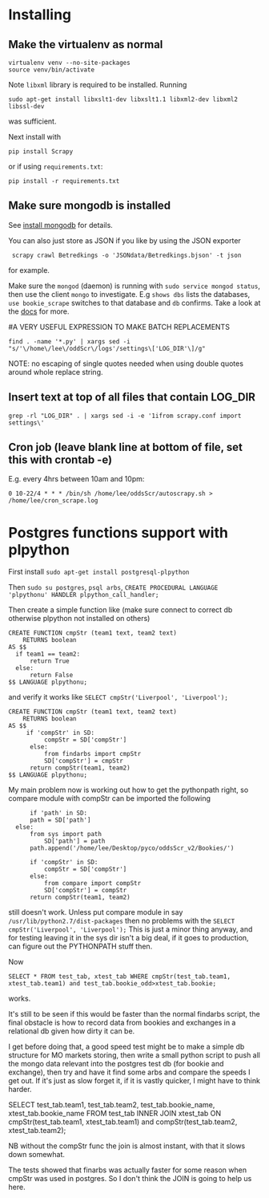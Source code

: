 # Installing

## Make the virtualenv as normal

    virtualenv venv --no-site-packages
    source venv/bin/activate

Note `libxml` library is required to be installed. Running

    sudo apt-get install libxslt1-dev libxslt1.1 libxml2-dev libxml2 libssl-dev

was sufficient.

Next install with 

    pip install Scrapy

or if using `requirements.txt`:

    pip install -r requirements.txt

## Make sure mongodb is installed

See [install mongodb](http://docs.mongodb.org/manual/tutorial/install-mongodb-on-ubuntu/)
for details.

You can also just store as JSON if you like by using the JSON exporter

     scrapy crawl Betredkings -o 'JSONdata/Betredkings.bjson' -t json

for example.

Make sure the `mongod` (daemon) is running with `sudo service mongod status`, then use
the client `mongo` to investigate. E.g `shows dbs` lists the databases, `use bookie_scrape` switches
to that database and `db` confirms. Take a look at the [docs](http://docs.mongodb.org/manual/core/introduction/)
for more.



#A VERY USEFUL EXPRESSION TO MAKE BATCH REPLACEMENTS

    find . -name '*.py' | xargs sed -i "s/'\/home\/lee\/oddScr\/logs'/settings\['LOG_DIR'\]/g"

NOTE: no escaping of single quotes needed when using double quotes around whole replace string.

## Insert text at top of all files that contain LOG_DIR

    grep -rl "LOG_DIR" . | xargs sed -i -e '1ifrom scrapy.conf import settings\'

## Cron job (leave blank line at bottom of file, set this with crontab -e)

E.g. every 4hrs between 10am and 10pm:

    0 10-22/4 * * * /bin/sh /home/lee/oddsScr/autoscrapy.sh > /home/lee/cron_scrape.log

# Postgres functions support with plpython

First install `sudo apt-get install postgresql-plpython`

Then `sudo su postgres`, `psql arbs`, `CREATE PROCEDURAL LANGUAGE 'plpythonu' HANDLER plpython_call_handler;`

Then create a simple function like (make sure connect to correct db otherwise plpython not installed on others)

    CREATE FUNCTION cmpStr (team1 text, team2 text)
        RETURNS boolean
    AS $$
      if team1 == team2:
          return True
      else:
          return False
    $$ LANGUAGE plpythonu;

and verify it works like `SELECT cmpStr('Liverpool', 'Liverpool');`


    CREATE FUNCTION cmpStr (team1 text, team2 text)
        RETURNS boolean
    AS $$
         if 'compStr' in SD:
              compStr = SD['compStr']
          else:
              from findarbs import cmpStr
              SD['compStr'] = cmpStr
          return compStr(team1, team2)
    $$ LANGUAGE plpythonu;

My main problem now is working out how to get the pythonpath right, so compare module with compStr can be imported
the following

          if 'path' in SD:
          path = SD['path']
      else:
          from sys import path
              SD['path'] = path
          path.append('/home/lee/Desktop/pyco/oddsScr_v2/Bookies/')

          if 'compStr' in SD:
              compStr = SD['compStr']
          else:
              from compare import compStr
              SD['compStr'] = compStr
          return compStr(team1, team2)
       
still doesn't work. Unless put compare module in say `/usr/lib/python2.7/dist-packages` then no problems with the `SELECT cmpStr('Liverpool', 'Liverpool');`
This is just a minor thing anyway, and for testing leaving it in the sys dir isn't a big deal, if it goes to production, can figure out the PYTHONPATH stuff then.

Now 

    SELECT * FROM test_tab, xtest_tab WHERE cmpStr(test_tab.team1, xtest_tab.team1) and test_tab.bookie_odd>xtest_tab.bookie;

works.

It's still to be seen if this would be faster than the normal findarbs script, the final obstacle is how to record
data from bookies and exchanges in a relational db given how dirty it can be.

I get before doing that, a good speed test might be to make a simple db structure for MO markets storing, then write a small
python script to push all the mongo data relevant into the postgres test db (for bookie and exchange), then try and have it find some arbs and compare the speeds I get out. If it's just as slow forget it, if it is vastly quicker, I might have to think harder.

SELECT test_tab.team1, test_tab.team2, test_tab.bookie_name, xtest_tab.bookie_name FROM test_tab INNER JOIN xtest_tab ON cmpStr(test_tab.team1, xtest_tab.team1) and compStr(test_tab.team2, xtest_tab.team2);

NB without the compStr func the join is almost instant, with that it slows down somewhat.

The tests showed that finarbs was actually faster for some reason when cmpStr was used in postgres. So I don't think the JOIN is going to help us here.

